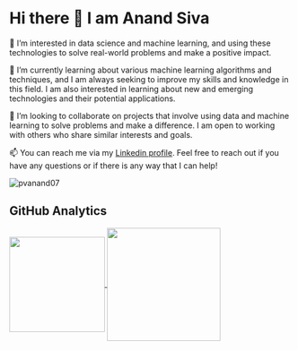 # Hi there 👋 I am Anand Siva

👀 I’m interested in data science and machine learning, and using these technologies to solve real-world problems and make a positive impact.

🌱 I’m currently learning about various machine learning algorithms and techniques, and I am always seeking to improve my skills and knowledge in this field. I am also interested in learning about new and emerging technologies and their potential applications.

💞️ I’m looking to collaborate on projects that involve using data and machine learning to solve problems and make a difference. I am open to working with others who share similar interests and goals.

📫 You can reach me via my [Linkedin profile](https://www.linkedin.com/in/anandsivapv/). Feel free to reach out if you have any questions or if there is any way that I can help!
<p align="left"> <img src="https://komarev.com/ghpvc/?username=pvanand07&label=Profile%20views&color=0e75b6&style=flat" alt="pvanand07" /> </p>

## GitHub Analytics 

<p align="left">
<a href="https://github.com/pvanand07">
  <img  align="center" height="170em" src="https://github-readme-stats-eight-theta.vercel.app/api/top-langs/?username=pvanand07&theme=github-compact&layout=compact&langs_count=10&exclude_repo=gamebase&hide=objective-c,ruby,swift,kotlin,shell" />

  <img  align="center" height="202em" src="https://github-readme-streak-stats.herokuapp.com/?user=pvanand07&theme=github-compact"/>

</a>
</p>
<!---
pvanand07/pvanand07 is a ✨ special ✨ repository because its `README.md` (this file) appears on your GitHub profile.
You can click the Preview link to take a look at your changes.
--->
